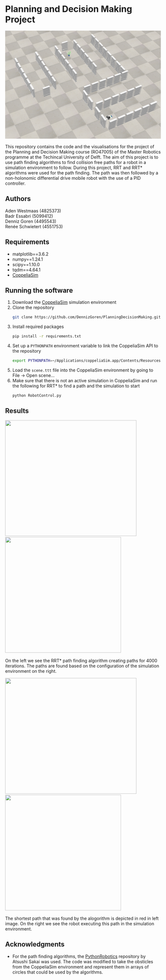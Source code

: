 # Planning and Decision Making Project

<p float="left">
  <img src="Visualisations/scene/corner.png" height="350" width="auto" />
  
</p>

This repository contains the code and the visualisations for the project of the Planning and Decision Making course (RO47005) of the Master Robotics programme at the Techincal University of Delft. The aim of this project is to use path finding algorithms to find collision free paths for a robot in a simulation environment to follow. During this project, RRT and RRT* algorithms were used for the path finding. The path was then followed by a non-holonomic differential drive mobile robot with the use of a PID controller. 

## Authors

Aden Westmaas (4825373)  
Badr Essabri (5099412)     
Denniz Goren (4495543)    
Renée Schwietert (4551753)    

## Requirements
* matplotlib==3.6.2  
* numpy==1.24.1  
* scipy==1.10.0  
* tqdm==4.64.1  
* [CoppeliaSim](https://www.coppeliarobotics.com/downloads)  

## Running the software

1. Download the [CoppeliaSim](https://www.coppeliarobotics.com/downloads) simulation environment 
2. Clone the repository  
    ```sh
    git clone https://github.com/DennizGoren/PlanningDecisionMaking.git
    ```  
3. Install required packages
   ```sh
   pip install -r requirements.txt
   ```
4. Set up a ```PYTHONPATH``` environment variable to link the CoppeliaSim API to the repository
    ```sh
   export PYTHONPATH=~/Applications/coppeliaSim.app/Contents/Resources/programming/zmqRemoteApi/clients/python
   ```
5. Load the ```scene.ttt``` file into the CoppeliaSim environment by going to File -> Open scene...
6. Make sure that there is not an active simulation in CoppeliaSim and run the following for RRT* to find a path and the simulation to start
    ```sh 
    python RobotControl.py 
    ```

## Results

<p float="left">
  <img src="Visualisations/4000/path.gif" height="375" width="425" />
  <img src="Visualisations/scene/top.png" height="375" width="375"/> 
</p>

On the left we see the RRT* path finding algorithm creating paths for 4000 iterations. The paths are found based on the configuration of the simulation environment on the right. 

<p float="left">
  <img src="Visualisations/4000/path_4000.png" height="375" width="425" />
  <img src="Visualisations/4000/simulation.gif" height="375" width="375" /> 
</p>

The shortest path that was found by the alogorithm is depicted in red in left image. On the right we see the robot executing this path in the simulation environment. 

## Acknowledgments
* For the path finding algorithms, the [PythonRobotics](https://github.com/AtsushiSakai/PythonRobotics) repository by Atsushi Sakai was used. The code was modified to take the obsticles from the CoppeliaSim environment and represent them in arrays of circles that could be used by the algorithms. 


